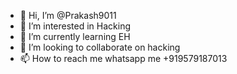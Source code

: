- 👋 Hi, I’m @Prakash9011
- 👀 I’m interested in Hacking
- 🌱 I’m currently learning EH
- 💞️ I’m looking to collaborate on  hacking
- 📫 How to reach me whatsapp me +919579187013

<!---
Prakash9011/Prakash9011 is a ✨ special ✨ repository because its `README.md` (this file) appears on your GitHub profile.
You can click the Preview link to take a look at your changes.
--->
